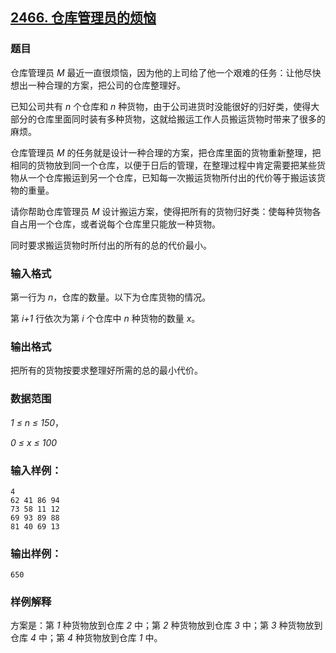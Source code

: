 ## [2466. 仓库管理员的烦恼](https://www.acwing.com/problem/content/2468/)

### 题目

仓库管理员 *M* 最近一直很烦恼，因为他的上司给了他一个艰难的任务：让他尽快想出一种合理的方案，把公司的仓库整理好。

已知公司共有 *n* 个仓库和 *n* 种货物，由于公司进货时没能很好的归好类，使得大部分的仓库里面同时装有多种货物，这就给搬运工作人员搬运货物时带来了很多的麻烦。

仓库管理员 *M* 的任务就是设计一种合理的方案，把仓库里面的货物重新整理，把相同的货物放到同一个仓库，以便于日后的管理，在整理过程中肯定需要把某些货物从一个仓库搬运到另一个仓库，已知每一次搬运货物所付出的代价等于搬运该货物的重量。

请你帮助仓库管理员 *M* 设计搬运方案，使得把所有的货物归好类：使每种货物各自占用一个仓库，或者说每个仓库里只能放一种货物。

同时要求搬运货物时所付出的所有的总的代价最小。

### 输入格式

第一行为 *n*，仓库的数量。以下为仓库货物的情况。

第 *i+1* 行依次为第 *i* 个仓库中 *n* 种货物的数量 *x*。

### 输出格式

把所有的货物按要求整理好所需的总的最小代价。

### 数据范围

*1 ≤ n ≤ 150*，

*0 ≤ x ≤ 100*

### 输入样例：

```
4
62 41 86 94
73 58 11 12
69 93 89 88
81 40 69 13
```

### 输出样例：

```
650
```

### 样例解释

方案是：第 *1* 种货物放到仓库 *2* 中；第 *2* 种货物放到仓库 *3* 中；第 *3* 种货物放到仓库 *4* 中；第 *4* 种货物放到仓库 *1* 中。
